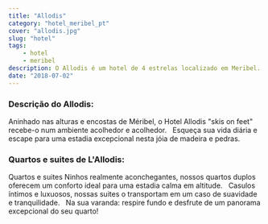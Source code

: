 ```yaml
---
title: "Allodis"
category: "hotel_meribel_pt"
cover: "allodis.jpg"
slug: "hotel"
tags:
    - hotel
    - meribel
description: O Allodis é um hotel de 4 estrelas localizado em Meribel. Descubra os quartos e suites personalizados. Descubra seus estilos acolhedores e acolhedores.
date: "2018-07-02" 
---
```



 ### Descrição do Allodis:

Aninhado nas alturas e encostas de Méribel, o Hotel Allodis "skis on feet" recebe-o num ambiente acolhedor e acolhedor.
 
Esqueça sua vida diária e escape para uma estadia excepcional nesta jóia de madeira e pedras.


### Quartos e suites de L'Allodis:

Quartos e suites
Ninhos realmente aconchegantes, nossos quartos duplos oferecem um conforto ideal para uma estadia calma em altitude.
 
Casulos íntimos e luxuosos, nossas suites o transportam em um caso de suavidade e tranquilidade.
 
Na sua varanda: respire fundo e desfrute de um panorama excepcional do seu quarto!